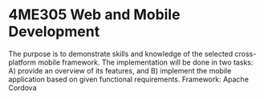 # 4ME305 Web and Mobile Development
The purpose is to demonstrate skills and knowledge of the selected cross-platform mobile framework. The implementation will be done in two tasks: A) provide an overview of its features, and B) implement the mobile application based on given functional requirements. Framework: Apache Cordova
